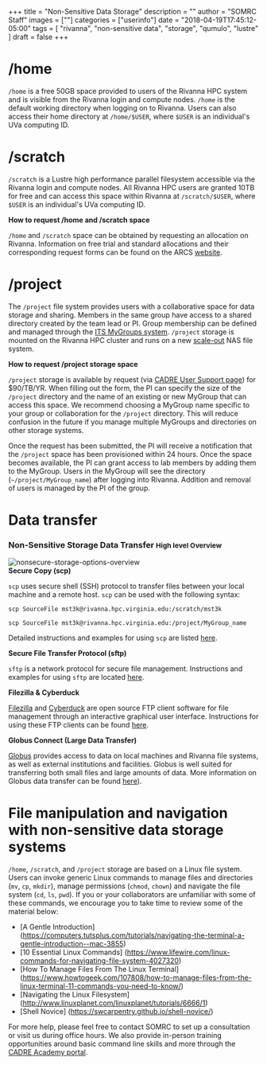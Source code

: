 +++
title = "Non-Sensitive Data Storage"
description = ""
author = "SOMRC Staff"
images = [""]
categories = ["userinfo"]
date = "2018-04-19T17:45:12-05:00"
tags = [
    "rivanna", 
    "non-sensitive data",
    "storage",
    "qumulo",
    "lustre"
]
draft = false
+++

# <a name="home">/home</a>
`/home` is a free 50GB space provided to users of the Rivanna HPC system and is visible from the Rivanna login and compute nodes. `/home` is the default working directory when logging on to Rivanna. Users can also access their home directory at `/home/$USER`, where `$USER` is an individual's UVa computing ID.

# <a name="scratch">/scratch</a>
`/scratch` is a Lustre high performance parallel filesystem accessible via the Rivanna login and compute nodes. All Rivanna HPC users are granted 10TB for free and can access this space within Rivanna at `/scratch/$USER`, where `$USER` is an individual's UVa computing ID.

**How to request /home and /scratch space**

`/home` and `/scratch` space can be obtained by requesting an allocation on Rivanna. Information on free trial and standard allocations and their corresponding request forms can be found on the ARCS [website](https://arcs.virginia.edu/allocations).

# <a name="project">/project</a>

The `/project` file system provides users with a collaborative space for data storage and sharing. Members in the same group have access to a shared directory created by the team lead or PI. Group membership can be defined and managed through the [ITS MyGroups system](http://its.virginia.edu/mygroups/). `/project` storage is mounted on the Rivanna HPC cluster and runs on a new [scale-out](http://whatis.techtarget.com/definition/scale-out-storage) NAS file system.

**How to request /project storage space**
 
`/project` storage is available by request (via [CADRE User Support page](https://cadre.virginia.edu/user-support)) for $90/TB/YR. When filling out the form, the PI can specify the size of the `/project` directory and the name of an existing or new MyGroup that can access this space. We recommend choosing a MyGroup name specific to your group or collaboration for the `/project` directory. This will reduce confusion in the future if you manage multiple MyGroups and directories on other storage systems.
 
Once the request has been submitted, the PI will receive a notification that the `/project` space has been provisioned within 24 hours. Once the space becomes available, the PI can grant access to lab members by adding them to the MyGroup. Users in the MyGroup will see the directory (`~/project/MyGroup_name`) after logging into Rivanna. Addition and removal of users is managed by the PI of the group.
 


# Data transfer

<h3>
  Non-Sensitive Storage Data Transfer
  <small class="text-muted">High level Overview</small>
</h3>
<img src="https://s3.amazonaws.com/uvasom-assets/imgs/somrc-storage-nonsecure-apr2018.png" alt="nonsecure-storage-options-overview">

<div class="bd-callout bd-callout-warning">
<b>Secure Copy (scp)</b> 
<p><code>scp</code> uses secure shell (SSH) protocol to transfer files between your local machine and a remote host. <code>scp</code> can be used with the following syntax:</p>
<p><code>scp SourceFile mst3k@rivanna.hpc.virginia.edu:/scratch/mst3k</code></p>
<p><code>scp SourceFile mst3k@rivanna.hpc.virginia.edu:/project/MyGroup_name</code></p>
<p>Detailed instructions and examples for using <code>scp</code> are listed <a href ="https://discuss.rc.virginia.edu/t/secure-copy-scp/740">here</a>.</p>
</div>

<div class="bd-callout bd-callout-warning">
<b>Secure File Transfer Protocol (sftp)</b> 
<p><code>sftp</code> is a network protocol for secure file management. Instructions and examples for using <code>sftp</code> are located <a href = "https://discuss.rc.virginia.edu/t/secure-file-transfer-protocol-sftp/741">here</a>.</p>
</div>

<div class="bd-callout bd-callout-warning">
<b>Filezilla & Cyberduck</b> 
<p><a href="https://filezilla-project.org/">Filezilla</a> and <a href="https://cyberduck.io/">Cyberduck</a> are open source FTP client software for file management through an interactive graphical user interface. Instructions for using these FTP clients can be found <a href ="https://discuss.rc.virginia.edu/t/file-management-with-an-ftp-client/742">here</a>.</p>
</div>

<div class="bd-callout bd-callout-warning">
<b>Globus Connect (Large Data Transfer)</b>
<p><a href="https://www.globus.org/">Globus</a> provides access to data on local machines and Rivanna file systems, as well as external institutions and facilities. Globus is well suited for transferring both small files and large amounts of data. More information on Globus data transfer can be found <a href ="https://discuss.rc.virginia.edu/t/globus-connect-data-transfer-introduction/345">here</a>).</p>
</div> 

# File manipulation and navigation with non-sensitive data storage systems
 
`/home`, `/scratch`, and `/project` storage are based on a Linux file system. Users can invoke generic Linux commands to manage files and directories (`mv`, `cp`, `mkdir`), manage permissions (`chmod`, `chown`) and navigate the file system (`cd`, `ls`, `pwd`).  If you or your collaborators are unfamiliar with some of these commands, we encourage you to take time to review some of the material below:

- [A Gentle Introduction] (https://computers.tutsplus.com/tutorials/navigating-the-terminal-a-gentle-introduction--mac-3855)
- [10 Essential Linux Commands] (https://www.lifewire.com/linux-commands-for-navigating-file-system-4027320)
- [How To Manage Files From The Linux Terminal] (https://www.howtogeek.com/107808/how-to-manage-files-from-the-linux-terminal-11-commands-you-need-to-know/)
- [Navigating the Linux Filesystem] (http://www.linuxplanet.com/linuxplanet/tutorials/6666/1)
- [Shell Novice] (https://swcarpentry.github.io/shell-novice/)

For more help, please feel free to contact SOMRC to set up a consultation or visit us during office hours. We also provide in-person training opportunities around basic command line skills and more through the [CADRE Academy portal](https://education.cadre.virginia.edu/#/home).